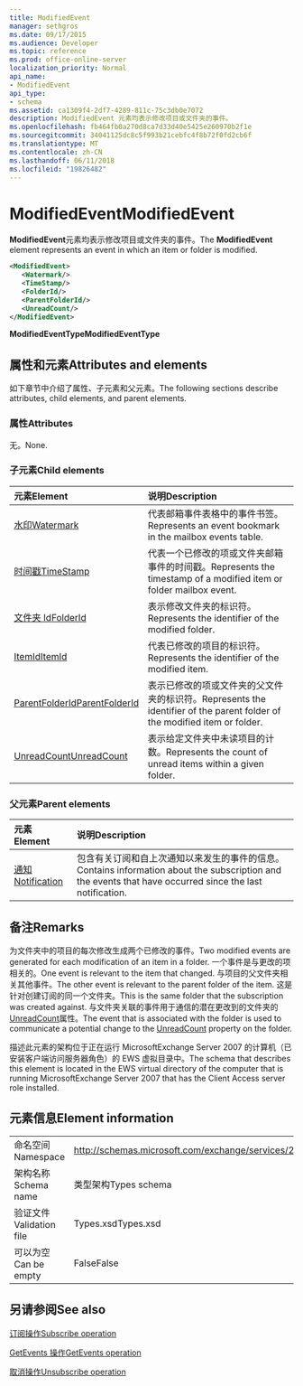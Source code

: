 ```yaml
---
title: ModifiedEvent
manager: sethgros
ms.date: 09/17/2015
ms.audience: Developer
ms.topic: reference
ms.prod: office-online-server
localization_priority: Normal
api_name:
- ModifiedEvent
api_type:
- schema
ms.assetid: ca1309f4-2df7-4289-811c-75c3db0e7072
description: ModifiedEvent 元素均表示修改项目或文件夹的事件。
ms.openlocfilehash: fb464fb0a270d8ca7d33d40e5425e260970b2f1e
ms.sourcegitcommit: 34041125dc8c5f993b21cebfc4f8b72f0fd2cb6f
ms.translationtype: MT
ms.contentlocale: zh-CN
ms.lasthandoff: 06/11/2018
ms.locfileid: "19826482"
---
```

# <a name="modifiedevent"></a><span data-ttu-id="7c807-103">ModifiedEvent</span><span class="sxs-lookup"><span data-stu-id="7c807-103">ModifiedEvent</span></span>

<span data-ttu-id="7c807-104">**ModifiedEvent**元素均表示修改项目或文件夹的事件。</span><span class="sxs-lookup"><span data-stu-id="7c807-104">The **ModifiedEvent** element represents an event in which an item or folder is modified.</span></span> 
  
```xml
<ModifiedEvent>
   <Watermark/>
   <TimeStamp/>
   <FolderId/>
   <ParentFolderId/>
   <UnreadCount/>
</ModifiedEvent>
```

 <span data-ttu-id="7c807-105">**ModifiedEventType**</span><span class="sxs-lookup"><span data-stu-id="7c807-105">**ModifiedEventType**</span></span>
## <a name="attributes-and-elements"></a><span data-ttu-id="7c807-106">属性和元素</span><span class="sxs-lookup"><span data-stu-id="7c807-106">Attributes and elements</span></span>

<span data-ttu-id="7c807-107">如下章节中介绍了属性、子元素和父元素。</span><span class="sxs-lookup"><span data-stu-id="7c807-107">The following sections describe attributes, child elements, and parent elements.</span></span>
  
### <a name="attributes"></a><span data-ttu-id="7c807-108">属性</span><span class="sxs-lookup"><span data-stu-id="7c807-108">Attributes</span></span>

<span data-ttu-id="7c807-109">无。</span><span class="sxs-lookup"><span data-stu-id="7c807-109">None.</span></span>
  
### <a name="child-elements"></a><span data-ttu-id="7c807-110">子元素</span><span class="sxs-lookup"><span data-stu-id="7c807-110">Child elements</span></span>

|<span data-ttu-id="7c807-111">**元素**</span><span class="sxs-lookup"><span data-stu-id="7c807-111">**Element**</span></span>|<span data-ttu-id="7c807-112">**说明**</span><span class="sxs-lookup"><span data-stu-id="7c807-112">**Description**</span></span>|
|:-----|:-----|
|[<span data-ttu-id="7c807-113">水印</span><span class="sxs-lookup"><span data-stu-id="7c807-113">Watermark</span></span>](watermark.md) <br/> |<span data-ttu-id="7c807-114">代表邮箱事件表格中的事件书签。</span><span class="sxs-lookup"><span data-stu-id="7c807-114">Represents an event bookmark in the mailbox events table.</span></span>  <br/> |
|[<span data-ttu-id="7c807-115">时间戳</span><span class="sxs-lookup"><span data-stu-id="7c807-115">TimeStamp</span></span>](timestamp.md) <br/> |<span data-ttu-id="7c807-116">代表一个已修改的项或文件夹邮箱事件的时间戳。</span><span class="sxs-lookup"><span data-stu-id="7c807-116">Represents the timestamp of a modified item or folder mailbox event.</span></span>  <br/> |
|[<span data-ttu-id="7c807-117">文件夹 Id</span><span class="sxs-lookup"><span data-stu-id="7c807-117">FolderId</span></span>](folderid.md) <br/> |<span data-ttu-id="7c807-118">表示修改文件夹的标识符。</span><span class="sxs-lookup"><span data-stu-id="7c807-118">Represents the identifier of the modified folder.</span></span>  <br/> |
|[<span data-ttu-id="7c807-119">ItemId</span><span class="sxs-lookup"><span data-stu-id="7c807-119">ItemId</span></span>](itemid.md) <br/> |<span data-ttu-id="7c807-120">代表已修改的项目的标识符。</span><span class="sxs-lookup"><span data-stu-id="7c807-120">Represents the identifier of the modified item.</span></span>  <br/> |
|[<span data-ttu-id="7c807-121">ParentFolderId</span><span class="sxs-lookup"><span data-stu-id="7c807-121">ParentFolderId</span></span>](parentfolderid.md) <br/> |<span data-ttu-id="7c807-122">表示已修改的项或文件夹的父文件夹的标识符。</span><span class="sxs-lookup"><span data-stu-id="7c807-122">Represents the identifier of the parent folder of the modified item or folder.</span></span>  <br/> |
|[<span data-ttu-id="7c807-123">UnreadCount</span><span class="sxs-lookup"><span data-stu-id="7c807-123">UnreadCount</span></span>](unreadcount.md) <br/> |<span data-ttu-id="7c807-124">表示给定文件夹中未读项目的计数。</span><span class="sxs-lookup"><span data-stu-id="7c807-124">Represents the count of unread items within a given folder.</span></span>  <br/> |
   
### <a name="parent-elements"></a><span data-ttu-id="7c807-125">父元素</span><span class="sxs-lookup"><span data-stu-id="7c807-125">Parent elements</span></span>

|<span data-ttu-id="7c807-126">**元素**</span><span class="sxs-lookup"><span data-stu-id="7c807-126">**Element**</span></span>|<span data-ttu-id="7c807-127">**说明**</span><span class="sxs-lookup"><span data-stu-id="7c807-127">**Description**</span></span>|
|:-----|:-----|
|[<span data-ttu-id="7c807-128">通知</span><span class="sxs-lookup"><span data-stu-id="7c807-128">Notification</span></span>](notification-ex15websvcsotherref.md) <br/> |<span data-ttu-id="7c807-129">包含有关订阅和自上次通知以来发生的事件的信息。</span><span class="sxs-lookup"><span data-stu-id="7c807-129">Contains information about the subscription and the events that have occurred since the last notification.</span></span>  <br/> |
   
## <a name="remarks"></a><span data-ttu-id="7c807-130">备注</span><span class="sxs-lookup"><span data-stu-id="7c807-130">Remarks</span></span>

<span data-ttu-id="7c807-131">为文件夹中的项目的每次修改生成两个已修改的事件。</span><span class="sxs-lookup"><span data-stu-id="7c807-131">Two modified events are generated for each modification of an item in a folder.</span></span> <span data-ttu-id="7c807-132">一个事件是与更改的项相关的。</span><span class="sxs-lookup"><span data-stu-id="7c807-132">One event is relevant to the item that changed.</span></span> <span data-ttu-id="7c807-133">与项目的父文件夹相关其他事件。</span><span class="sxs-lookup"><span data-stu-id="7c807-133">The other event is relevant to the parent folder of the item.</span></span> <span data-ttu-id="7c807-134">这是针对创建订阅的同一个文件夹。</span><span class="sxs-lookup"><span data-stu-id="7c807-134">This is the same folder that the subscription was created against.</span></span> <span data-ttu-id="7c807-135">与文件夹关联的事件用于通信的潜在更改到的文件夹的[UnreadCount](unreadcount.md)属性。</span><span class="sxs-lookup"><span data-stu-id="7c807-135">The event that is associated with the folder is used to communicate a potential change to the [UnreadCount](unreadcount.md) property on the folder.</span></span> 
  
<span data-ttu-id="7c807-136">描述此元素的架构位于正在运行 MicrosoftExchange Server 2007 的计算机（已安装客户端访问服务器角色）的 EWS 虚拟目录中。</span><span class="sxs-lookup"><span data-stu-id="7c807-136">The schema that describes this element is located in the EWS virtual directory of the computer that is running MicrosoftExchange Server 2007 that has the Client Access server role installed.</span></span>
  
## <a name="element-information"></a><span data-ttu-id="7c807-137">元素信息</span><span class="sxs-lookup"><span data-stu-id="7c807-137">Element information</span></span>

|||
|:-----|:-----|
|<span data-ttu-id="7c807-138">命名空间</span><span class="sxs-lookup"><span data-stu-id="7c807-138">Namespace</span></span>  <br/> |http://schemas.microsoft.com/exchange/services/2006/types  <br/> |
|<span data-ttu-id="7c807-139">架构名称</span><span class="sxs-lookup"><span data-stu-id="7c807-139">Schema name</span></span>  <br/> |<span data-ttu-id="7c807-140">类型架构</span><span class="sxs-lookup"><span data-stu-id="7c807-140">Types schema</span></span>  <br/> |
|<span data-ttu-id="7c807-141">验证文件</span><span class="sxs-lookup"><span data-stu-id="7c807-141">Validation file</span></span>  <br/> |<span data-ttu-id="7c807-142">Types.xsd</span><span class="sxs-lookup"><span data-stu-id="7c807-142">Types.xsd</span></span>  <br/> |
|<span data-ttu-id="7c807-143">可以为空</span><span class="sxs-lookup"><span data-stu-id="7c807-143">Can be empty</span></span>  <br/> |<span data-ttu-id="7c807-144">False</span><span class="sxs-lookup"><span data-stu-id="7c807-144">False</span></span>  <br/> |
   
## <a name="see-also"></a><span data-ttu-id="7c807-145">另请参阅</span><span class="sxs-lookup"><span data-stu-id="7c807-145">See also</span></span>



[<span data-ttu-id="7c807-146">订阅操作</span><span class="sxs-lookup"><span data-stu-id="7c807-146">Subscribe operation</span></span>](subscribe-operation.md)
  
[<span data-ttu-id="7c807-147">GetEvents 操作</span><span class="sxs-lookup"><span data-stu-id="7c807-147">GetEvents operation</span></span>](getevents-operation.md)
  
[<span data-ttu-id="7c807-148">取消操作</span><span class="sxs-lookup"><span data-stu-id="7c807-148">Unsubscribe operation</span></span>](unsubscribe-operation.md)

